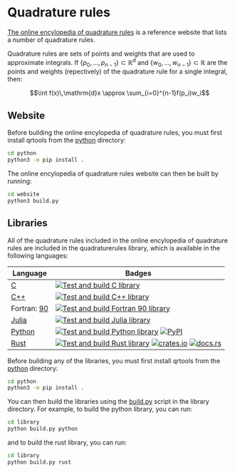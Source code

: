 # Quadrature rules

[The online encylopedia of quadrature rules](https://quadraturerules.org) is a reference website that lists a number of quadrature rules.

Quadrature rules are sets of points and weights that are used to approximate integrals. If $\{p_0,\dots,p_{n-1}\}\subset\mathbb{R}^d$ and $\{w_0,\dots,w_{n-1}\}\subset\mathbb{R}$
are the points and weights (repectively) of the quadrature rule for a single integral, then:

$$\int f(x)\,\mathrm{d}x \approx \sum_{i=0}^{n-1}f(p_i)w_i$$

## Website

Before building the online encylopedia of quadrature rules, you must first install qrtools
from the [python](python) directory:
```bash
cd python
python3 -m pip install .
```

The online encylopedia of quadrature rules website can then be built by running:

```bash
cd website
python3 build.py
```
## Libraries

All of the quadrature rules included in the online encylopedia of quadrature rules are included in the quadraturerules library, which is available in the following languages:

| Language                                      | Badges |
| --------------------------------------------- | ------ |
| [C](website/pages/libraries/c.md)             | [![Test and build C library](https://github.com/quadraturerules/quadraturerules/actions/workflows/library-c.yml/badge.svg)](https://github.com/quadraturerules/quadraturerules/actions/workflows/library-c.yml) |
| [C++](website/pages/libraries/cpp.md)         | [![Test and build C++ library](https://github.com/quadraturerules/quadraturerules/actions/workflows/library-cpp.yml/badge.svg)](https://github.com/quadraturerules/quadraturerules/actions/workflows/library-cpp.yml) |
| Fortran: [90](website/pages/libraries/fortran90.md) | [![Test and build Fortran 90 library](https://github.com/quadraturerules/quadraturerules/actions/workflows/library-fortran90.yml/badge.svg)](https://github.com/quadraturerules/quadraturerules/actions/workflows/library-fortran90.yml) |
| [Julia](website/pages/libraries/julia.md)     | [![Test and build Julia library](https://github.com/quadraturerules/quadraturerules/actions/workflows/library-julia.yml/badge.svg)](https://github.com/quadraturerules/quadraturerules/actions/workflows/library-julia.yml) |
| [Python](website/pages/libraries/python.md)   | [![Test and build Python library](https://github.com/quadraturerules/quadraturerules/actions/workflows/library-python.yml/badge.svg)](https://github.com/quadraturerules/quadraturerules/actions/workflows/library-python.yml) [![PyPI](https://img.shields.io/pypi/v/quadraturerules?color=blue&label=PyPI&logo=pypi&logoColor=white)](https://pypi.org/project/quadraturerules/) |
| [Rust](website/pages/libraries/rust.md)       | [![Test and build Rust library](https://github.com/quadraturerules/quadraturerules/actions/workflows/library-rust.yml/badge.svg)](https://github.com/quadraturerules/quadraturerules/actions/workflows/library-rust.yml) [![crates.io](https://img.shields.io/crates/v/quadraturerules?color=blue&logo=Rust&logoColor=white)](https://crates.io/crates/quadraturerules/) [![docs.rs](https://img.shields.io/docsrs/quadraturerules?logo=Docs.rs&logoColor=white)](https://docs.rs/quadraturerules/) |

Before building any of the libraries, you must first install qrtools
from the [python](python) directory:
```bash
cd python
python3 -m pip install .
```

You can then build the libraries using the [build.py](library/build.py) script in the library directory.
For example, to build the python library, you can run:

```bash
cd library
python build.py python
```

and to build the rust library, you can run:

```bash
cd library
python build.py rust
```
